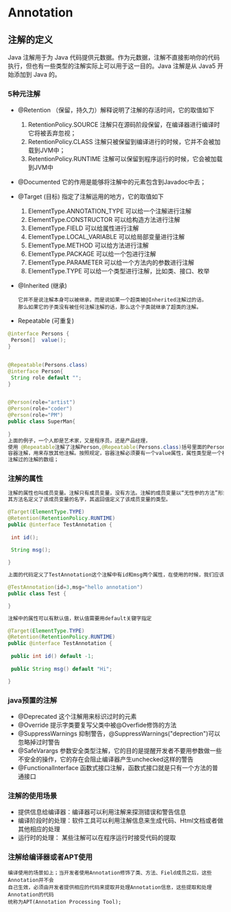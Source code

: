 # Annotation

## 注解的定义

Java 注解用于为 Java 代码提供元数据。作为元数据，注解不直接影响你的代码执行，但也有一些类型的注解实际上可以用于这一目的。Java 注解是从 Java5 开始添加到 Java 的。

### 5种元注解

* @Retention （保留，持久力）解释说明了注解的存活时间，它的取值如下
    1. RetentionPolicy.SOURCE 注解只在源码阶段保留，在编译器进行编译时它将被丢弃忽视；
    2. RetentionPolicy.CLASS 注解只被保留到编译进行的时候，它并不会被加载到JVM中；
    3. RetentionPolicy.RUNTIME 注解可以保留到程序运行的时候，它会被加载到JVM中
* @Documented 它的作用是能够将注解中的元素包含到Javadoc中去；
* @Target (目标) 指定了注解运用的地方，它的取值如下
    1. ElementType.ANNOTATION_TYPE 可以给一个注解进行注解
    2. ElementType.CONSTRUCTOR 可以给构造方法进行注解
    3. ElementType.FIELD 可以给属性进行注解
    4. ElementType.LOCAL_VARIABLE 可以给局部变量进行注解
    5. ElementType.METHOD 可以给方法进行注解
    6. ElementType.PACKAGE 可以给一个包进行注解
    7. ElementType.PARAMETER 可以给一个方法内的参数进行注解
    8. ElementType.TYPE 可以给一个类型进行注解，比如类、接口、枚举
* @Inherited (继承)

    ```text
    它并不是说注解本身可以被继承，而是说如果一个超类被@Inherited注解过的话，
    那么如果它的子类没有被任何注解注解的话，那么这个子类就继承了超类的注解。
    ```

* Repeatable (可重复)

```java
@interface Persons {
 Person[]  value();
}


@Repeatable(Persons.class)
@interface Person{
 String role default "";
}


@Person(role="artist")
@Person(role="coder")
@Person(role="PM")
public class SuperMan{
 
}
上面的例子，一个人即是艺术家，又是程序员，还是产品经理，
使用 @Repeatable注解了注解Person,@Repeatable(Persons.class)括号里面的Persons.class相当于一个
容器注解，用来存放其他注解。按照规定，容器注解必须要有一个value属性，属性类型是一个被@Repeatable
注解过的注解的数组；
```

### 注解的属性

```java
注解的属性也叫成员变量。注解只有成员变量，没有方法。注解的成员变量以“无性参的方法”形式来声明，
其方法名定义了该成员变量的名字，其返回值定义了该成员变量的类型。

@Target(ElementType.TYPE)
@Retention(RetentionPolicy.RUNTIME)
public @interface TestAnnotation {
 
 int id();
 
 String msg();

}

上面的代码定义了TestAnnotation这个注解中有id和msg两个属性，在使用的时候，我们应该给他们赋值

@TestAnnotation(id=3,msg="hello annotation")
public class Test {

}

注解中的属性可以有默认值，默认值需要用default关键字指定

@Target(ElementType.TYPE)
@Retention(RetentionPolicy.RUNTIME)
public @interface TestAnnotation {
 
 public int id() default -1;
 
 public String msg() default "Hi";

}
```

### java预置的注解

* @Deprecated 这个注解用来标识过时的元素
* @Override 提示字类要复写父类中被@Overfide修饰的方法
* @SuppressWarnings 抑制警告，@SuppressWarnings("deprection")可以忽略掉过时警告
* @SafeVarargs 参数安全类型注解，它的目的是提醒开发者不要用参数做一些不安全的操作，它的存在会阻止编译器产生unchecked这样的警告
* @FunctionalInterface 函数式接口注解，函数式接口就是只有一个方法的普通接口

### 注解的使用场景

* 提供信息给编译器：编译器可以利用注解来探测错误和警告信息
* 编译阶段时的处理：软件工具可以利用注解信息来生成代码、Html文档或者做其他相应的处理
* 运行时的处理： 某些注解可以在程序运行时接受代码的提取

### 注解给编译器或者APT使用

```text
编译使用的场景如上；当开发者使用Annotation修饰了类、方法、Field成员之后，这些Annotation并不会
自己生效，必须由开发者提供相应的代码来提取并处理Annotation信息，这些提取和处理Annotation的代码
统称为APT(Annotation Processing Tool);
```
